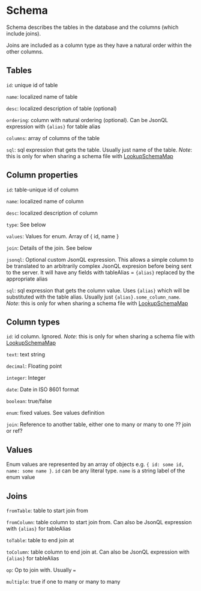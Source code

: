 # Schema

Schema describes the tables in the database and the columns (which include joins). 

Joins are included as a column type as they have a natural order within the other columns.


## Tables

`id`: unique id of table

`name`: localized name of table

`desc`: localized description of table (optional)

`ordering`: column with natural ordering (optional). Can be JsonQL expression with `{alias}` for table alias

`columns`: array of columns of the table

`sql`: sql expression that gets the table. Usually just name of the table. *Note*: this is only for when sharing a schema file with [LookupSchemaMap](https://github.com/mWater/jsonql/blob/master/src/LookupSchemaMap.coffee)

## Column properties

`id`: table-unique id of column

`name`: localized name of column

`desc`: localized description of column

`type`: See below

`values`: Values for enum. Array of { id, name } 

`join`: Details of the join. See below

`jsonql`: Optional custom JsonQL expression. This allows a simple column to be translated to an arbitrarily complex JsonQL expresion before being sent to the server. It will have any fields with tableAlias = `{alias}` replaced by the appropriate alias

`sql`: sql expression that gets the column value. Uses `{alias}` which will be substituted with the table alias. Usually just `{alias}.some_column_name`. *Note*: this is only for when sharing a schema file with [LookupSchemaMap](https://github.com/mWater/jsonql/blob/master/src/LookupSchemaMap.coffee)


## Column types

`id`: id column. Ignored. *Note*: this is only for when sharing a schema file with [LookupSchemaMap](https://github.com/mWater/jsonql/blob/master/src/LookupSchemaMap.coffee)

`text`: text string

`decimal`: Floating point

`integer`: Integer

`date`: Date in ISO 8601 format

`boolean`: true/false

`enum`: fixed values. See values definition

`join`: Reference to another table, either one to many or many to one ?? join or ref?


## Values

Enum values are represented by an array of objects e.g. `{ id: some id, name: some name }`. `id` can be any literal type. `name` is a string label of the enum value


## Joins

`fromTable`: table to start join from

`fromColumn`: table column to start join from. Can also be JsonQL expression with `{alias}` for tableAlias

`toTable`: table to end join at

`toColumn`: table column to end join at. Can also be JsonQL expression with `{alias}` for tableAlias

`op`: Op to join with. Usually `=`

`multiple`: true if one to many or many to many
